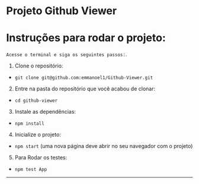 # Projeto Github Viewer

# Instruções para rodar o projeto:

`Acesse o terminal e siga os seguintes passos:`.

1. Clone o repositório:

  * `git clone git@github.com:emmanoel1/Github-Viewer.git`
2. Entre na pasta do repositório que você acabou de clonar:
  * `cd github-viewer`

3. Instale as dependências:
  * `npm install`

4. Inicialize o projeto:
  * `npm start` (uma nova página deve abrir no seu navegador com o projeto)

5. Para Rodar os testes:
  * `npm test App`

---